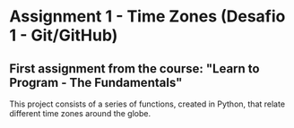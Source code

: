 # Assignment 1 - Time Zones (Desafio 1 - Git/GitHub)
## First assignment from the course: "Learn to Program - The Fundamentals"

This project consists of a series of functions, created in Python, that relate different time zones around the globe.
